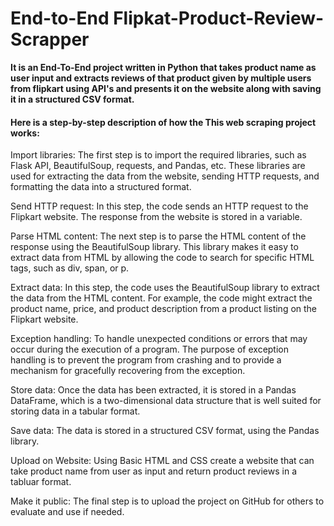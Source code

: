 # End-to-End Flipkat-Product-Review-Scrapper

**It is an End-To-End project written in Python that takes product name as user input and extracts reviews of that product given by multiple users from flipkart using API's and presents it on the website along with saving it in a structured CSV format.** 

#### Here is a step-by-step description of how the This web scraping project works:

Import libraries: The first step is to import the required libraries, such as Flask API, BeautifulSoup, requests, and Pandas, etc. These libraries are used for extracting the data from the website, sending HTTP requests, and formatting the data into a structured format.

Send HTTP request: In this step, the code sends an HTTP request to the Flipkart website. The response from the website is stored in a variable.

Parse HTML content: The next step is to parse the HTML content of the response using the BeautifulSoup library. This library makes it easy to extract data from HTML by allowing the code to search for specific HTML tags, such as div, span, or p.

Extract data: In this step, the code uses the BeautifulSoup library to extract the data from the HTML content. For example, the code might extract the product name, price, and product description from a product listing on the Flipkart website.

Exception handling: To handle unexpected conditions or errors that may occur during the execution of a program. The purpose of exception handling is to prevent the program from crashing and to provide a mechanism for gracefully recovering from the exception.

Store data: Once the data has been extracted, it is stored in a Pandas DataFrame, which is a two-dimensional data structure that is well suited for storing data in a tabular format.

Save data:  The data is stored in a structured CSV format, using the Pandas library. 

Upload on Website: Using Basic HTML and CSS create a website that can take product name from user as input and return product reviews in a tabluar format.

Make it public: The final step is to upload the project on GitHub for others to evaluate and use if needed.


